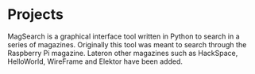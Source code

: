 # Projects

MagSearch is a graphical interface tool written in Python to search in a series of magazines. Originally this tool was meant to search through the Raspberry Pi magazine. Lateron other magazines such as HackSpace, HelloWorld, WireFrame and Elektor have been added.
